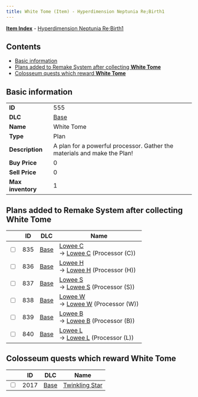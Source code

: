 ```yaml
---
title: White Tome (Item) - Hyperdimension Neptunia Re;Birth1
---
```


[**Item Index**](/neptunia/rb1/item/index.html) - [Hyperdimension Neptunia Re;Birth1](/neptunia/rb1)

## Contents

- [Basic information](#basic-information)
- [Plans added to Remake System after collecting **White Tome**](#plans-added-to-remake-system-after-collecting-white-tome)
- [Colosseum quests which reward **White Tome**](#colosseum-quests-which-reward-white-tome)

## Basic information

|   |   |
| -- | -- |
| **ID** | 555 |
| **DLC** | [Base](/neptunia/rb1/dlc/1-base.html) |
| **Name** | White Tome |
| **Type** | Plan |
| **Description** | A plan for a powerful processor. Gather the materials and make the Plan! |
| **Buy Price** | 0 |
| **Sell Price** | 0 |
| **Max inventory** | 1 |


## Plans added to Remake System after collecting **White Tome**

|    | ID | DLC | Name |
| -- | -- | --- | ---- |
| <input type="checkbox" id="rb1-remake-1-835" class="trackbox" /> | 835 | [Base](/neptunia/rb1/dlc/1-base.html) | [Lowee C](/neptunia/rb1/remake/1-835-lowee-c.html)<br /> → [Lowee C](/neptunia/rb1/item/1-4183-lowee-c.html) (Processor (C)) |
| <input type="checkbox" id="rb1-remake-1-836" class="trackbox" /> | 836 | [Base](/neptunia/rb1/dlc/1-base.html) | [Lowee H](/neptunia/rb1/remake/1-836-lowee-h.html)<br /> → [Lowee H](/neptunia/rb1/item/1-4184-lowee-h.html) (Processor (H)) |
| <input type="checkbox" id="rb1-remake-1-837" class="trackbox" /> | 837 | [Base](/neptunia/rb1/dlc/1-base.html) | [Lowee S](/neptunia/rb1/remake/1-837-lowee-s.html)<br /> → [Lowee S](/neptunia/rb1/item/1-4185-lowee-s.html) (Processor (S)) |
| <input type="checkbox" id="rb1-remake-1-838" class="trackbox" /> | 838 | [Base](/neptunia/rb1/dlc/1-base.html) | [Lowee W](/neptunia/rb1/remake/1-838-lowee-w.html)<br /> → [Lowee W](/neptunia/rb1/item/1-4186-lowee-w.html) (Processor (W)) |
| <input type="checkbox" id="rb1-remake-1-839" class="trackbox" /> | 839 | [Base](/neptunia/rb1/dlc/1-base.html) | [Lowee B](/neptunia/rb1/remake/1-839-lowee-b.html)<br /> → [Lowee B](/neptunia/rb1/item/1-4187-lowee-b.html) (Processor (B)) |
| <input type="checkbox" id="rb1-remake-1-840" class="trackbox" /> | 840 | [Base](/neptunia/rb1/dlc/1-base.html) | [Lowee L](/neptunia/rb1/remake/1-840-lowee-l.html)<br /> → [Lowee L](/neptunia/rb1/item/1-4188-lowee-l.html) (Processor (L)) |


## Colosseum quests which reward **White Tome**

|    | ID | DLC | Name |
| -- | -- | --- | ---- |
| <input type="checkbox" id="rb1-colosseum-1-2017" class="trackbox" /> | 2017 | [Base](/neptunia/rb1/dlc/1-base.html) | [Twinkling Star](/neptunia/rb1/colosseum/1-2017-twinkling-star.html) |
